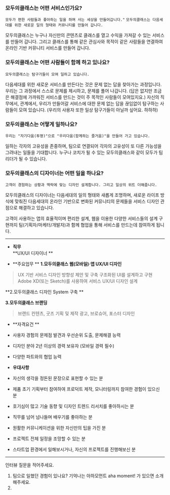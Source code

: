 

### 모두의클래스는 어떤 서비스인가요? 

``모두가 편한 사람들과 좋아하는 일을 하며 사는 세상을 만들어갑니다."``
``모두의클래스는 다음세대를 위한 새로운 일의 형태와 커뮤니티를 만들어 갑니다.``

모두의클래스는 누구나 자신만의 콘텐츠로 클래스를 열고 수익을 가져갈 수 있는 서비스를 만들어 갑니다. 그리고 클래스를 통해 같은 관심사와 목적이 같은 사람들을 연결하여 온라인 기반 커뮤니티 서비스를 만들어 갑니다. 






### 모두의클래스는 어떤 사람들이 함께 하고 있나요?

``모두의클래스는 탐구가들이 모여 일하고 있습니다.``

다음세대를 위한 새로운 서비스를 만든다는 것은 문제 없는 답을 찾아가는 과정입니다. 
우리는 그 과정에서 스스로 문제를 제시하고, 문제를 풀어 나갑니다. 
(답은 없지만 조금은 해결점에 가까워진 서비스를 만드는 것이 주 목적인 사람들이 모여있지요.)
자신의 직무에서, 관계에서, 우리가 만들어갈 서비스에 대한 문제 없는 답을 끊임없이 탐구하는 사람들이 모여 있습니다. 
(우리의 사용자 또한 일상 탐구가들이 아닐까 싶어요. 하하하)



### 모두의클래스는 어떻게 일하나요?

``우리는 "자기다움(투명)"으로 "우리다움(함께하는 즐거움)"을 만들어 가고 있습니다.``

일하는 각자의 고유성을 존중하며, 팀으로 연결되어 각자의 고유성이 또 다른 가능성을 그려내는 일들을 기대합니다. 누구나 코치가 될 수 있는 모두의클래스와 같이 모두가 팀리더가 될 수 있습니다. 





### 모두의클래스의 디자이너는 어떤 일을 하나요?

``고객이 경험하는 상황과 맥락에 맞는 디자인 설계합니다. 그리고 일상의 위트 더해줍니다.`` 

모두의클래스의 디자이너는 다음세대의 일의 형태와 새롭게 조명하며,
새로운 라이프 방식에 맞춰진 다음세대의 온라인 기반으로 변화된 커뮤니티의 문제들을
서비스 디자인 관점으로 해결하고 있습니다.

고객이 사용하는 앱의 효율적이며 편리한 설계, 웹을 이용한 다양한 서비스들의 설계 구현까지
팀(기획자/마케터/개발자)과 함께 협업을 통해 서비스를 만드는데 참여하게 됩니다.






------------




- **직무**  
**UX/UI 디자이너 **

- **주요업무  **
 **1.모두의클래스 웹(모바일)·앱 UX/UI 디자인**
 >UX 기반 서비스 디자인 방향성 제안 및 구축
 >구조화된 UI를 설계하고 구현
 >Adobe XD(또는 Sketch)를 사용하여 서비스 UX/UI 디자인 설계
 
 **2.모두의클래스 디자인 System 구축 ** 
 
  **3.모두의클래스 브랜딩**
 >브랜드 컨텐츠, 굿즈 기획 및 제작
 >광고, 브로슈어, 포스터 디자인

 
- **자격요건 ** 
 - 사용자 경험의 문제점 발견과 우선순위 도출, 문제해결 능력
 - 디자인 분야 2년 이상의 경력 보유자 (모바일 경력 필수) 
 - 다양한 파트와의 협업 능력


- **우대사항**
 - 자신의 생각을 정돈된 문장으로 표현할 수 있는 분
 - 제품 초기 기획부터 참여하여 프로덕트 제작, 모니터링까지 참여한 경험이 있으신 분
 - 호기심이 많고 기술 동향 및 디자인 트렌드 리서치를 좋아하시는 분 
 - 직무를 넘어 넘나들며 배우기를 좋아하는 분
 - 원활한 커뮤니케이션을 위한 자신만의 팁을 가진 분
 - 프로젝트 전체 일정을 조망할 수 있는 분
  - 스타트업 환경에서 일해보시거나, 자신의 프로젝트를 진행해보신 분



------------


 인터뷰 질문을 적어주세요.

1. 팀으로 일했던 경험이 있나요? 기억나는 아하모먼트 aha moment! 가 있으면 소개해주세요.
2. 

